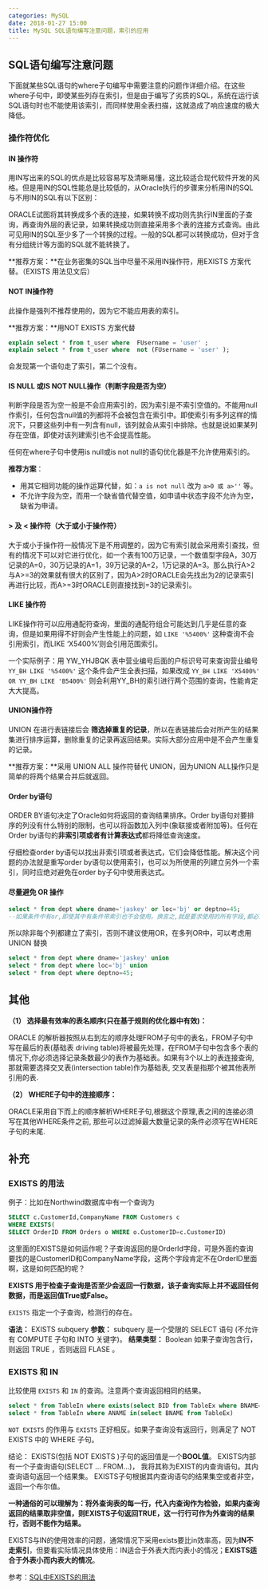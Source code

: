 ```yaml
---
categories: MySQL
date: 2018-01-27 15:00
title: MySQL SQL语句编写注意问题，索引的应用
---
```


## SQL语句编写注意问题

下面就某些SQL语句的where子句编写中需要注意的问题作详细介绍。在这些where子句中，即使某些列存在索引，但是由于编写了劣质的SQL，系统在运行该SQL语句时也不能使用该索引，而同样使用全表扫描，这就造成了响应速度的极大降低。

<!-- more -->

### 操作符优化

#### **IN 操作符**

用IN写出来的SQL的优点是比较容易写及清晰易懂，这比较适合现代软件开发的风格。但是用IN的SQL性能总是比较低的，从Oracle执行的步骤来分析用IN的SQL与不用IN的SQL有以下区别：

ORACLE试图将其转换成多个表的连接，如果转换不成功则先执行IN里面的子查询，再查询外层的表记录，如果转换成功则直接采用多个表的连接方式查询。由此可见用IN的SQL至少多了一个转换的过程。一般的SQL都可以转换成功，但对于含有分组统计等方面的SQL就不能转换了。

**推荐方案：**在业务密集的SQL当中尽量不采用IN操作符，用EXISTS 方案代替。（EXISTS  用法见文后）



#### NOT IN操作符

此操作是强列不推荐使用的，因为它不能应用表的索引。

**推荐方案：**用NOT EXISTS 方案代替

```sql
explain select * from t_user where  FUsername = 'user' ;
explain select * from t_user where  not (FUsername = 'user' );
```

会发现第一个语句走了索引，第二个没有。



#### IS NULL 或IS NOT NULL操作（判断字段是否为空）

判断字段是否为空一般是不会应用索引的，因为索引是不索引空值的。不能用null作索引，任何包含null值的列都将不会被包含在索引中。即使索引有多列这样的情况下，只要这些列中有一列含有null，该列就会从索引中排除。也就是说如果某列存在空值，即使对该列建索引也不会提高性能。

任何在where子句中使用is null或is not null的语句优化器是不允许使用索引的。

**推荐方案**：

- 用其它相同功能的操作运算代替，如：`a is not null` 改为 `a>0 或 a>''` 等。
- 不允许字段为空，而用一个缺省值代替空值，如申请中状态字段不允许为空，缺省为申请。



#### > 及 < 操作符（大于或小于操作符）

大于或小于操作符一般情况下是不用调整的，因为它有索引就会采用索引查找，但有的情况下可以对它进行优化，如一个表有100万记录，一个数值型字段A，30万记录的A=0，30万记录的A=1，39万记录的A=2，1万记录的A=3。那么执行A>2与A>=3的效果就有很大的区别了，因为A>2时ORACLE会先找出为2的记录索引再进行比较，而A>=3时ORACLE则直接找到=3的记录索引。



#### LIKE 操作符

LIKE操作符可以应用通配符查询，里面的通配符组合可能达到几乎是任意的查询，但是如果用得不好则会产生性能上的问题，如 `LIKE '%5400%'` 这种查询不会引用索引，而LIKE ‘X5400%’则会引用范围索引。

一个实际例子：用 YW_YHJBQK 表中营业编号后面的户标识号可来查询营业编号 `YY_BH LIKE '%5400%'` 这个条件会产生全表扫描，如果改成 `YY_BH LIKE 'X5400%' OR YY_BH LIKE 'B5400%'` 则会利用YY_BH的索引进行两个范围的查询，性能肯定大大提高。



#### UNION操作符

UNION 在进行表链接后会 **筛选掉重复的记录**，所以在表链接后会对所产生的结果集进行排序运算，删除重复的记录再返回结果。实际大部分应用中是不会产生重复的记录。

**推荐方案：**采用 UNION ALL 操作符替代 UNION，因为UNION ALL操作只是简单的将两个结果合并后就返回。



#### Order by语句

ORDER BY语句决定了Oracle如何将返回的查询结果排序。Order by语句对要排序的列没有什么特别的限制，也可以将函数加入列中(象联接或者附加等)。任何在Order by语句的**非索引项或者有计算表达式**都将降低查询速度。

仔细检查order by语句以找出非索引项或者表达式，它们会降低性能。解决这个问题的办法就是重写order by语句以使用索引，也可以为所使用的列建立另外一个索引，同时应绝对避免在order by子句中使用表达式。



#### 尽量避免 OR 操作

```sql
select * from dept where dname='jaskey' or loc='bj' or deptno=45;
--如果条件中有or,即使其中有条件带索引也不会使用。换言之,就是要求使用的所有字段,都必须建立索引
```

所以除非每个列都建立了索引，否则不建议使用OR，在多列OR中，可以考虑用UNION 替换

```sql
select * from dept where dname='jaskey' union
select * from dept where loc='bj' union
select * from dept where deptno=45;
```



## 其他

**（1） 选择最有效率的表名顺序(只在基于规则的优化器中有效)：**

ORACLE 的解析器按照从右到左的顺序处理FROM子句中的表名，FROM子句中写在最后的表(基础表 driving table)将被最先处理，在FROM子句中包含多个表的情况下,你必须选择记录条数最少的表作为基础表。如果有3个以上的表连接查询, 那就需要选择交叉表(intersection table)作为基础表, 交叉表是指那个被其他表所引用的表.

**（2） WHERE子句中的连接顺序：**

ORACLE采用自下而上的顺序解析WHERE子句,根据这个原理,表之间的连接必须写在其他WHERE条件之前, 那些可以过滤掉最大数量记录的条件必须写在WHERE子句的末尾.



## 补充

### EXISTS 的用法

例子：比如在Northwind数据库中有一个查询为

```sql
SELECT c.CustomerId,CompanyName FROM Customers c
WHERE EXISTS(
SELECT OrderID FROM Orders o WHERE o.CustomerID=c.CustomerID) 
```

这里面的EXISTS是如何运作呢？子查询返回的是OrderId字段，可是外面的查询要找的是CustomerID和CompanyName字段，这两个字段肯定不在OrderID里面啊，这是如何匹配的呢？ 

**EXISTS 用于检查子查询是否至少会返回一行数据，该子查询实际上并不返回任何数据，而是返回值True或False。**

`EXISTS` 指定一个子查询，检测行的存在。

**语法：** EXISTS subquery
**参数：** subquery 是一个受限的 SELECT 语句 (不允许有 COMPUTE 子句和 INTO 关键字)。
**结果类型：** Boolean 如果子查询包含行，则返回 TRUE ，否则返回 FLASE 。



### EXISTS 和 IN

比较使用 `EXISTS` 和 `IN` 的查询。注意两个查询返回相同的结果。

```sql
select * from TableIn where exists(select BID from TableEx where BNAME=TableIn.ANAME)
select * from TableIn where ANAME in(select BNAME from TableEx)
```

`NOT EXISTS` 的作用与 `EXISTS` 正好相反。如果子查询没有返回行，则满足了 NOT EXISTS 中的 WHERE 子句。

结论：
EXISTS(包括 NOT EXISTS )子句的返回值是一个**BOOL值**。 EXISTS内部有一个子查询语句(SELECT ... FROM...)， 我将其称为EXIST的内查询语句。其内查询语句返回一个结果集。 EXISTS子句根据其内查询语句的结果集空或者非空，返回一个布尔值。

**一种通俗的可以理解为：将外查询表的每一行，代入内查询作为检验，如果内查询返回的结果取非空值，则EXISTS子句返回TRUE，这一行行可作为外查询的结果行，否则不能作为结果。**

EXISTS与IN的使用效率的问题，通常情况下采用exists要比in效率高，因为**IN不走索引**，但要看实际情况具体使用：IN适合于外表大而内表小的情况；**EXISTS适合于外表小而内表大的情况**。

参考：[SQL中EXISTS的用法](http://www.cnblogs.com/netserver/archive/2008/12/25/1362615.html)

